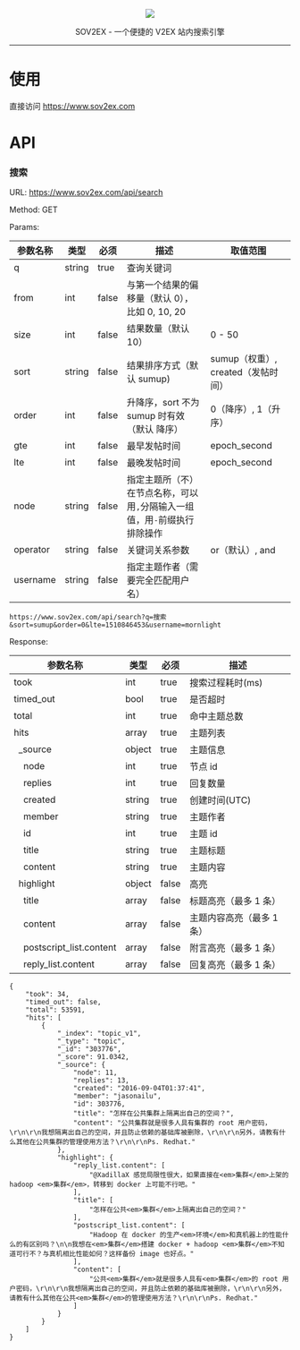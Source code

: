 <p align="center"><img src="http://ksria.com/sov2ex/assets/images/logo@2x.png" /></p>
<p align="center">SOV2EX - 一个便捷的 V2EX 站内搜索引擎</p>

***

# 使用
直接访问 https://www.sov2ex.com

# API

### 搜索
URL: https://www.sov2ex.com/api/search

Method: GET

Params:

| 参数名称 | 类型 | 必须 | 描述 | 取值范围 |
| --- | --- | --- | --- | --- |
| q | string | true | 查询关键词 | |
| from | int | false | 与第一个结果的偏移量（默认 0），比如 0, 10, 20 | |
| size | int | false | 结果数量（默认 10） | 0 - 50 |
| sort | string | false | 结果排序方式（默认 sumup)| sumup（权重）, created（发帖时间）|
| order | int | false | 升降序，sort 不为 sumup 时有效（默认 降序） | 0（降序）, 1（升序） |
| gte | int | false | 最早发帖时间 | epoch_second |
| lte | int | false | 最晚发帖时间 | epoch_second |
| node | string | false | 指定主题所（不）在节点名称，可以用`,`分隔输入一组值，用`-`前缀执行排除操作 | |
| operator | string | false | 关键词关系参数 | or（默认）, and |
| username | string | false | 指定主题作者（需要完全匹配用户名） | |

```
https://www.sov2ex.com/api/search?q=搜索&sort=sumup&order=0&lte=1510846453&username=mornlight
```

Response:

| 参数名称 | 类型 | 必须 | 描述 |
| --- | --- | --- | --- |
| took | int | true | 搜索过程耗时(ms) |
| timed_out | bool | true | 是否超时 |
| total | int | true | 命中主题总数 |
| hits | array | true | 主题列表 |
| &nbsp;&nbsp;_source | object | true | 主题信息 |
| &nbsp;&nbsp;&nbsp;&nbsp;node | int | true | 节点 id |
| &nbsp;&nbsp;&nbsp;&nbsp;replies | int | true | 回复数量 |
| &nbsp;&nbsp;&nbsp;&nbsp;created | string | true | 创建时间(UTC) |
| &nbsp;&nbsp;&nbsp;&nbsp;member | string | true | 主题作者 |
| &nbsp;&nbsp;&nbsp;&nbsp;id | int | true | 主题 id |
| &nbsp;&nbsp;&nbsp;&nbsp;title | string | true | 主题标题 |
| &nbsp;&nbsp;&nbsp;&nbsp;content | string | true | 主题内容 |
| &nbsp;&nbsp;highlight | object | false | 高亮 |
| &nbsp;&nbsp;&nbsp;&nbsp;title | array | false | 标题高亮（最多 1 条） |
| &nbsp;&nbsp;&nbsp;&nbsp;content | array | false | 主题内容高亮（最多 1 条） |
| &nbsp;&nbsp;&nbsp;&nbsp;postscript_list.content | array | false | 附言高亮（最多 1 条） |
| &nbsp;&nbsp;&nbsp;&nbsp;reply_list.content | array | false | 回复高亮（最多 1 条） |

```
{
    "took": 34,
    "timed_out": false,
    "total": 53591,
    "hits": [
        {
            "_index": "topic_v1",
            "_type": "topic",
            "_id": "303776",
            "_score": 91.0342,
            "_source": {
                "node": 11,
                "replies": 13,
                "created": "2016-09-04T01:37:41",
                "member": "jasonailu",
                "id": 303776,
                "title": "怎样在公共集群上隔离出自己的空间？",
                "content": "公共集群就是很多人具有集群的 root 用户密码，\r\n\r\n我想隔离出自己的空间，并且防止依赖的基础库被删除，\r\n\r\n另外，请教有什么其他在公共集群的管理使用方法？\r\n\r\nPs. Redhat."
            },
            "highlight": {
                "reply_list.content": [
                    "@XadillaX 感觉局限性很大，如果直接在<em>集群</em>上架的 hadoop <em>集群</em>，转移到 docker 上可能不行吧。"
                ],
                "title": [
                    "怎样在公共<em>集群</em>上隔离出自己的空间？"
                ],
                "postscript_list.content": [
                    "Hadoop 在 docker 的生产<em>环境</em>和真机器上的性能什么的有区别吗？\n\n我想在<em>集群</em>搭建 docker + hadoop <em>集群</em>不知道可行不？与真机相比性能如何？这样备份 image 也好点。"
                ],
                "content": [
                    "公共<em>集群</em>就是很多人具有<em>集群</em>的 root 用户密码，\r\n\r\n我想隔离出自己的空间，并且防止依赖的基础库被删除，\r\n\r\n另外，请教有什么其他在公共<em>集群</em>的管理使用方法？\r\n\r\nPs. Redhat."
                ]
            }
        }
    ]
}
```


